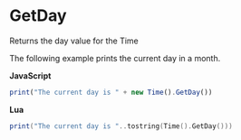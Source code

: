 # GetDay

Returns the day value for the Time

The following example prints the current day in a month.

**JavaScript**
```js
print("The current day is " + new Time().GetDay())
```

**Lua**
```lua
print("The current day is "..tostring(Time().GetDay()))
```